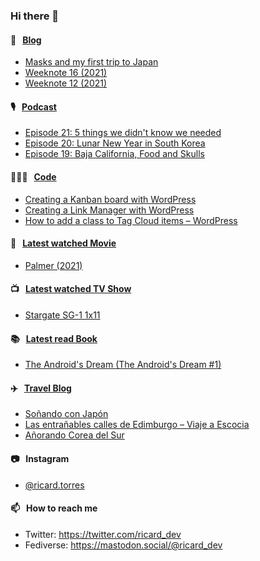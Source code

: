 ### Hi there 👋

#### 📝 &nbsp;&nbsp;[Blog](https://ricard.blog)

- [Masks and my first trip to Japan](https://ricard.blog/story/masks-and-my-first-trip-to-japan/)
- [Weeknote 16 (2021)](https://ricard.blog/weeknote/week-16-2021/)
- [Weeknote 12 (2021)](https://ricard.blog/weeknote/week-12-2021/)

#### 🎙 &nbsp;&nbsp;[Podcast](https://ricard.blog/podcast)

- [Episode 21: 5 things we didn&#39;t know we needed](https://anchor.fm/quicoto/episodes/Episode-21-5-things-we-didnt-know-we-needed-e1104tq)
- [Episode 20: Lunar New Year in South Korea](https://anchor.fm/quicoto/episodes/Episode-20-Lunar-New-Year-in-South-Korea-ert212)
- [Episode 19: Baja California, Food and Skulls](https://anchor.fm/quicoto/episodes/Episode-19-Baja-California--Food-and-Skulls-epmne0)

#### 👨🏻‍💻 &nbsp;&nbsp;[Code](https://ricard.dev)

- [Creating a Kanban board with WordPress](https://ricard.dev/creating-kanban-board-wordpress/)
- [Creating a Link Manager with WordPress](https://ricard.dev/creating-a-link-manager-with-wordpress/)
- [How to add a class to Tag Cloud items – WordPress](https://ricard.dev/how-to-add-a-class-to-tag-cloud-items-wordpress/)

#### 🍿 &nbsp;&nbsp;[Latest watched Movie](https://quicoto.github.io/reviews/movies/)

- [Palmer (2021)](https://quicoto.github.io/reviews/movies/palmer-2021/)

#### 📺 &nbsp;&nbsp;[Latest watched TV Show](https://quicoto.github.io/reviews/tv-shows)

- [Stargate SG-1 1x11](https://quicoto.github.io/reviews/tv-shows/stargate-sg-1/1x11/)

#### 📚 &nbsp;&nbsp;[Latest read Book](https://ricard.blog/books/)

- [The Android&#39;s Dream (The Android&#39;s Dream #1)](https://www.goodreads.com/review/show/3014755882?utm_medium=api&amp;utm_source=rss)

#### ✈️ &nbsp;&nbsp;[Travel Blog](https://www.quicoto.com/)

- [Soñando con Japón](https://www.quicoto.com/sonando-con-japon/)
- [Las entrañables calles de Edimburgo – Viaje a Escocia](https://www.quicoto.com/las-entranables-calles-de-edimburgo-viaje-a-escocia/)
- [Añorando Corea del Sur](https://www.quicoto.com/anorando-corea-del-sur/)

#### 📷 &nbsp;&nbsp;Instagram
- [@ricard.torres](https://www.instagram.com/ricard.torres/)

#### 📫 &nbsp;&nbsp;How to reach me

- Twitter: https://twitter.com/ricard_dev
- Fediverse: https://mastodon.social/@ricard_dev
